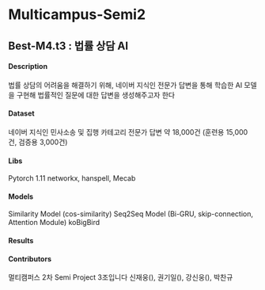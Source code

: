 # Multicampus-Semi2
## Best-M4.t3 : 법률 상담 AI
#### Description
 법률 상담의 어려움을 해결하기 위해, 네이버 지식인 전문가 답변을 통해 학습한 AI 모델을 구현해 법률적인 질문에 대한 답변을 생성해주고자 한다

#### Dataset
 네이버 지식인 민사소송 및 집행 카테고리 전문가 답변 약 18,000건
 (훈련용 15,000 건, 검증용 3,000건)

#### Libs
 Pytorch 1.11
 networkx, hanspell, Mecab

#### Models
 Similarity Model (cos-similarity)
 Seq2Seq Model (Bi-GRU, skip-connection, Attention Module)
 koBigBird

#### Results

#### Contributors
 멀티캠퍼스 2차 Semi Project 3조입니다
 신재웅(), 권기일(), 강신웅(), 박찬규